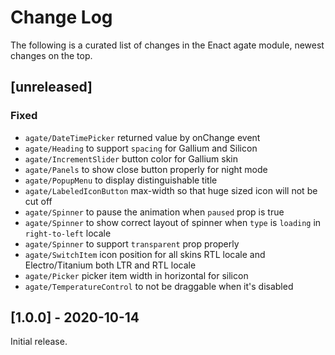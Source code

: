 # Change Log

The following is a curated list of changes in the Enact agate module, newest changes on the top.

## [unreleased]
 
### Fixed
- `agate/DateTimePicker` returned value by onChange event
- `agate/Heading` to support `spacing` for Gallium and Silicon
- `agate/IncrementSlider` button color for Gallium skin
- `agate/Panels` to show close button properly for night mode
- `agate/PopupMenu` to display distinguishable title
- `agate/LabeledIconButton` max-width so that huge sized icon will not be cut off
- `agate/Spinner` to pause the animation when `paused` prop is true
- `agate/Spinner` to show correct layout of spinner when `type` is `loading` in `right-to-left` locale
- `agate/Spinner` to support `transparent` prop properly
- `agate/SwitchItem` icon position for all skins RTL locale and Electro/Titanium both LTR and RTL locale
- `agate/Picker` picker item width in horizontal for silicon
- `agate/TemperatureControl` to not be draggable when it's disabled


## [1.0.0] - 2020-10-14

Initial release.
